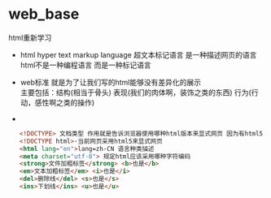 # web_base
html重新学习


- html
  hyper text markup language  超文本标记语言 是一种描述网页的语言
  html不是一种编程语言 而是一种标记语言
- web标准  就是为了让我们写的html能够没有差异化的展示  
  主要包括：结构(相当于骨头) 表现(我们的肉体啊，装饰之类的东西) 行为(行动，感性啊之类的操作)
  
  
- 
```html
   <!DOCTYPE> 文档类型 作用就是告诉浏览器使用哪种html版本来显式网页 因为有html5 html4 
   <!DOCTYPE html>·当前网页采用html5来显式网页
   <html lang="en">lang=zh-CN 语言种类描述
   <meta charset="utf-8"> 规定html应该采用哪种字符编码
   <strong>文件加粗标签</strong> <b>也是</b>
   <em>文本加粗标签</em> <i>也是</i>
   <del>删除线</del> <s>也是</s>
   <ins>下划线</ins> <u>也是</u>
```    